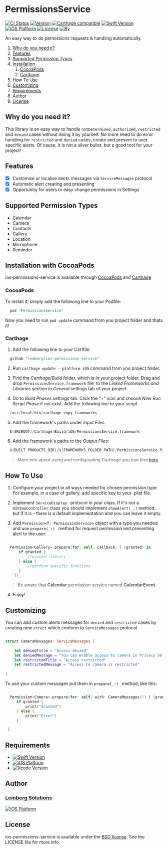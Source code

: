 
# PermissionsService

[![CI Status](http://img.shields.io/travis/lemberg/ios-permissions-service.svg?style=flat)](https://travis-ci.org/lemberg/ios-permissions-service.svg?branch=master) 
[![Version](https://img.shields.io/cocoapods/v/PermissionsService.svg?style=flat)](http://cocoapods.org/pods/PermissionsService) 
[![Carthage compatible](https://img.shields.io/badge/Carthage-compatible-4BC51D.svg?style=flat)](https://github.com/Carthage/Carthage)
[![Swift Version](https://img.shields.io/badge/Swift-3.1%2B-orange.svg?style=flat)](http://cocoapods.org/pods/PermissionsService) 
[![iOS Platform](https://img.shields.io/badge/iOS-%209.0%2B-blue.svg?style=flat)](http://cocoapods.org/pods/PermissionsService) 
[![License](https://img.shields.io/cocoapods/l/PermissionsService.svg?style=flat)](http://cocoapods.org/pods/PermissionsService)
[![By](https://img.shields.io/badge/By-Lemberg%20Solutions%20Limited-blue.svg?style=flat)](http://cocoapods.org/pods/PermissionsService)

An easy way to do permissions requests & handling automatically.

1. [Why do you need it?](https://github.com/lemberg/ios-permissions-service#why-you-need-it)
1. [Features](https://github.com/lemberg/ios-permissions-service#features)
1. [Supported Permission Types](https://github.com/lemberg/ios-permissions-service#supported-permission-types)
1. [Installation](https://github.com/lemberg/ios-permissions-service#installation)
    1. [CocoaPods](https://github.com/lemberg/ios-permissions-service#cocoapods)
    1. [Carthage](https://github.com/lemberg/ios-permissions-service#carthage)
1. [How To Use](https://github.com/lemberg/ios-permissions-service#how-to-use)
1. [Customizing](https://github.com/lemberg/ios-permissions-service#customizing) 
1. [Requirements](https://github.com/lemberg/ios-permissions-service#requirements)
1. [Author](https://github.com/lemberg/ios-permissions-service#author)
1. [License](https://github.com/lemberg/ios-permissions-service#license)

## Why do you need it?

This library is an easy way to handle `notDetermined`, `authorized`, `restricted` and `denied` cases without doing it by yourself. No more need to do error handling for `restricted` and `denied` cases, create and present to user specific alerts. 
Of cause, it is not a silver bullet, but a good tool for your project!

## Features

- [x] Customise or localise alerts messages via `ServiceMessages` protocol
- [x] Automatic alert creating and presenting 
- [x] Opportunity for users to easy change permissions in Settings 

## Supported Permission Types

* Calendar  
* Camera    
* Contacts  
* Gallery  
* Location 
* Microphone 
* Reminder

## Installation with CocoaPods

ios-permissions-service is available through [CocoaPods](http://cocoapods.org) and [Carthage](https://github.com/Carthage/Carthage)

### CocoaPods

To install it, simply add the following line to your Podfile:

```swift
  pod "PermissionsService"
```

Now you need to run `pod update` command from you project folder and thats it!

### Carthage

1. Add the following line to your Cartfile:

```swift
  github "lemberg/ios-permissions-service"
```

2. Run `carthage update --platform iOS` command from you project folder.

3. Find the *Carthage/Build* folder, which is in your project folder. Drag and drop `PermissionsService.framework` file, to the *Linked Frameworks and Libraries* section in *General* settings tab of your project. 

4. Do to *Build Phases* settings tab. Click the “+” icon and choose *New Run Script Phase* if not exist. Add the following line to your script 

```swift
  /usr/local/bin/carthage copy-frameworks
```

5. Add the framework's paths under *Input Files*:

```swift
  $(SRCROOT)/Carthage/Build/iOS/PermissionsService.framework
```

6. Add the framework's paths to the *Output Files*:

```swift
  $(BUILT_PRODUCTS_DIR)/$(FRAMEWORKS_FOLDER_PATH)/PermissionsService.framework
```

> More info about using and configurating Carthage you can find [here](https://github.com/Carthage/Carthage#getting-started).

## How To Use

1. Configure your project in all ways needed for chosen permission type. For example, in a case of gallery, add specific key to your .plist file.  

2. Implement  `ServiceDisplay ` protocol in your class. If it's not a `UIVIewController` class you should implement `showAlert(_:)` method, but if it is - there is a default implementation and you can leave it empty. 

3. Add `Permission<T: PermissionService>` object with a type you needed and use  `prepare(_:) ` method for request permission and presenting alert to the user. 

```swift

  Permission<Gallery>.prepare(for: self, callback: { (granted) in
      if granted {
          //present library
      } else {
          //perform specific functions 
      }
    })

```

> Be aware that **Calendar** permission service named **CalendarEvent**. 

4. Enjoy!

## Customizing

You can add custom alerts messages for `denied` and `restricted` cases by creating new `struct` which conform to `ServiceMessages` protocol.

```swift

struct CameraMessages: ServiceMessages {
    
    let deniedTitle = "Access denied"
    let deniedMessage = "You can enable access to camera in Privacy Settings"
    let restrictedTitle = "Access restricted"
    let restrictedMessage = "Access to camera is restricted"
    
}
```

 To use your custom messages put them in  `prepare(_:) ` method, like this:
 
 ```swift
 
   Permission<Camera>.prepare(for: self, with: CameraMessages()) { (granted) in
      if granted {
          print("Granted")
      } else {
          print("Error")
      }

  }

 ```

## Requirements

- [![Swift Version](https://img.shields.io/badge/Swift-3.1%2B-orange.svg?style=flat)](http://cocoapods.org/pods/PermissionsService) 
- [![iOS Platform](https://img.shields.io/badge/iOS-%209.0%2B-blue.svg?style=flat)](http://cocoapods.org/pods/PermissionsService) 
- [![Xcode Version](https://img.shields.io/badge/Xcode-8.1%2B-blue.svg?style=flat)](http://cocoapods.org/pods/PermissionsService) 

## Author

### [Lemberg Solutions](http://lemberg.co.uk) 

[![iOS Platform](http://lemberg.co.uk/sites/all/themes/lemberg/images/logo.png)](https://github.com/lemberg) 

## License

ios-permissions-service is available under the [BSD license](https://directory.fsf.org/wiki/License:BSD_4Clause). See the LICENSE file for more info.
